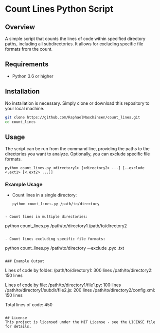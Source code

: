 # Count Lines Python Script

## Overview
A simple script that counts the lines of code within specified directory paths, including all subdirectories. It allows for excluding specific file formats from the count.

## Requirements
- Python 3.6 or higher

## Installation
No installation is necessary. Simply clone or download this repository to your local machine.

```bash
git clone https://github.com/RaphaelMaschinsen/count_lines.git
cd count_lines
```

## Usage
The script can be run from the command line, providing the paths to the directories you want to analyze. Optionally, you can exclude specific file formats.

```
python count_lines.py <directory1> [<directory2> ...] [--exclude <.ext1> [<.ext2> ...]]
```

### Example Usage
- Count lines in a single directory:
  ```
  python count_lines.py /path/to/directory
 ```

- Count lines in multiple directories:
  ```
  python count_lines.py /path/to/directory1 /path/to/directory2
  ```

- Count lines excluding specific file formats:
  ```
  python count_lines.py /path/to/directory --exclude .pyc .txt
  ```

### Example Output
```
Lines of code by folder:
/path/to/directory1: 300 lines
/path/to/directory2: 150 lines

Lines of code by file:
/path/to/directory1/file1.py: 100 lines
/path/to/directory1/subdir/file2.js: 200 lines
/path/to/directory2/config.xml: 150 lines

Total lines of code: 450
```

## License
This project is licensed under the MIT License - see the LICENSE file for details.
